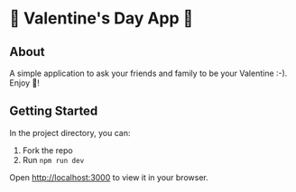 # 💌 Valentine's Day App 💌

## About
A simple application to ask your friends and family to be your Valentine :-). Enjoy 💖!

## Getting Started
In the project directory, you can: 

1. Fork the repo
2. Run `npm run dev`

Open [http://localhost:3000](http://localhost:3000) to view it in your browser.
